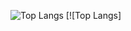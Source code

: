 ![Top Langs](https://github-readme-stats.vercel.app/api/top-langs/?username=mathvaillant&hide=javascript,css,scss,html&theme=tokyonight) [![Top Langs]

